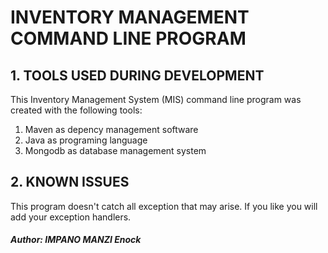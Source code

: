 # INVENTORY MANAGEMENT COMMAND LINE PROGRAM

## 1. TOOLS USED DURING DEVELOPMENT

This Inventory Management System (MIS) command line program was created with the following tools:
1. Maven as depency management software
2. Java as programing language
3. Mongodb as database management system

## 2. KNOWN ISSUES

This program doesn't catch all exception that may arise. If you like you will add your exception handlers.

##### Author: *IMPANO MANZI Enock*

   

